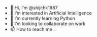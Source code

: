 - 👋 Hi, I’m @shijithk1987
- 👀 I’m interested in Artificial Intelligence
- 🌱 I’m currently learning Python
- 💞️ I’m looking to collaborate on work
- 📫 How to reach me ..

<!---
shijithk1987/shijithk1987 is a ✨ special ✨ repository because its `README.md` (this file) appears on your GitHub profile.
You can click the Preview link to take a look at your changes.
--->
